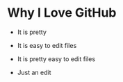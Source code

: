 # Why I Love GitHub

* It is pretty
* It is easy to edit files
* It is pretty easy to edit files

* Just an edit
